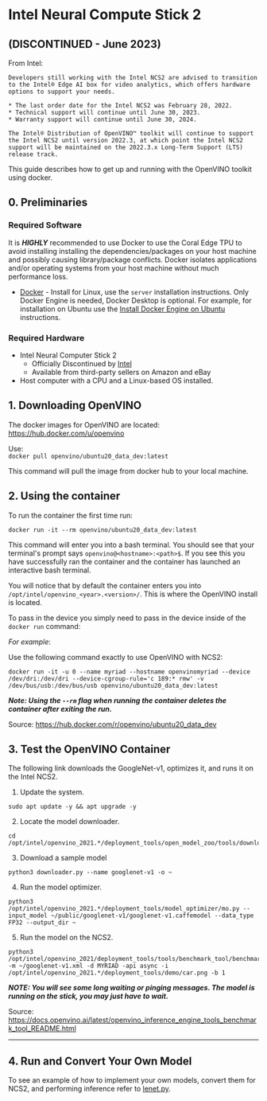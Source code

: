 # Intel Neural Compute Stick 2

## (DISCONTINUED - June 2023)

From Intel:

```
Developers still working with the Intel NCS2 are advised to transition to the Intel® Edge AI box for video analytics, which offers hardware options to support your needs.
```

```
* The last order date for the Intel NCS2 was February 28, 2022.
* Technical support will continue until June 30, 2023.
* Warranty support will continue until June 30, 2024.
```

```
The Intel® Distribution of OpenVINO™ toolkit will continue to support the Intel NCS2 until version 2022.3, at which point the Intel NCS2 support will be maintained on the 2022.3.x Long-Term Support (LTS) release track.
```

This guide describes how to get up and running with the OpenVINO toolkit using docker.

## 0. Preliminaries

### Required Software

It is **_HIGHLY_** recommended to use Docker to use the Coral Edge TPU to avoid installing installing the dependencies/packages on your host machine and possibly causing library/package conflicts. Docker isolates applications and/or operating systems from your host machine without much performance loss.

- [Docker](https://docs.docker.com/engine/install/) - Install for Linux, use the `server` installation instructions. Only Docker Engine is needed, Docker Desktop is optional. For example, for installation on Ubuntu use the [Install Docker Engine on Ubuntu](https://docs.docker.com/engine/install/ubuntu/) instructions.

### Required Hardware

- Intel Neural Computer Stick 2
  - Officially Discontinued by [Intel](https://www.intel.com/content/www/us/en/developer/articles/tool/neural-compute-stick.html)
  - Available from third-party sellers on Amazon and eBay
- Host computer with a CPU and a Linux-based OS installed.

## 1. Downloading OpenVINO

The docker images for OpenVINO are located:  
https://hub.docker.com/u/openvino

Use:  
`docker pull openvino/ubuntu20_data_dev:latest`

This command will pull the image from docker hub to your local machine.

## 2. Using the container

To run the container the first time run:

```shell
docker run -it --rm openvino/ubuntu20_data_dev:latest
```

This command will enter you into a bash terminal. You should see that your terminal's prompt says `openvino@<hostname>:<path>$`. If you see this you have successfully ran the container and the container has launched an interactive bash terminal.

You will notice that by default the container enters you into `/opt/intel/openvino_<year>.<version>/`. This is where the OpenVINO install is located.

To pass in the device you simply need to pass in the device inside of the `docker run` command:

_For example_:

Use the following command exactly to use OpenVINO with NCS2:

```shell
docker run -it -u 0 --name myriad --hostname openvinomyriad --device /dev/dri:/dev/dri --device-cgroup-rule='c 189:* rmw' -v /dev/bus/usb:/dev/bus/usb openvino/ubuntu20_data_dev:latest
```

**_Note: Using the `--rm` flag when running the container deletes the container after exiting the run._**

Source: https://hub.docker.com/r/openvino/ubuntu20_data_dev

## 3. Test the OpenVINO Container

The following link downloads the GoogleNet-v1, optimizes it, and runs it on the Intel NCS2.

1. Update the system.

```shell
sudo apt update -y && apt upgrade -y
```

2. Locate the model downloader.

```shell
cd /opt/intel/openvino_2021.*/deployment_tools/open_model_zoo/tools/downloader
```

3. Download a sample model

```shell
python3 downloader.py --name googlenet-v1 -o ~
```

4. Run the model optimizer.

```shell
python3 /opt/intel/openvino_2021.*/deployment_tools/model_optimizer/mo.py --input_model ~/public/googlenet-v1/googlenet-v1.caffemodel --data_type FP32 --output_dir ~
```

5. Run the model on the NCS2.

```shell
python3 /opt/intel/openvino_2021/deployment_tools/tools/benchmark_tool/benchmark_app.py -m ~/googlenet-v1.xml -d MYRIAD -api async -i /opt/intel/openvino_2021.*/deployment_tools/demo/car.png -b 1
```

**_NOTE: You will see some long waiting or pinging messages. The model is running on the stick, you may just have to wait._**

Source: https://docs.openvino.ai/latest/openvino_inference_engine_tools_benchmark_tool_README.html

---

## 4. Run and Convert Your Own Model

To see an example of how to implement your own models, convert them for NCS2, and performing inference refer to [lenet.py](docker/lenet.py).
